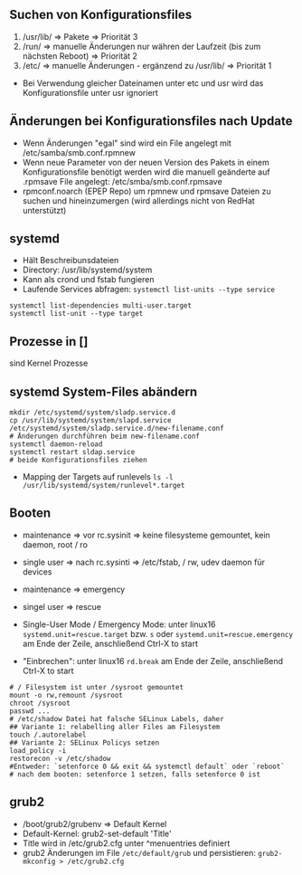 ## Suchen von Konfigurationsfiles
1. /usr/lib/<service> => Pakete => Priorität 3
2. /run/<service> => manuelle Änderungen nur währen der Laufzeit (bis zum nächsten Reboot) => Priorität 2
3. /etc/<service> => manuelle Änderungen - ergänzend zu /usr/lib/<service> => Priorität 1
* Bei Verwendung gleicher Dateinamen unter etc und usr wird das Konfigurationsfile unter usr ignoriert


## Änderungen bei Konfigurationsfiles nach Update
* Wenn Änderungen "egal" sind wird ein File angelegt mit /etc/samba/smb.conf.rpmnew
* Wenn neue Parameter von der neuen Version des Pakets in einem Konfigurationsfile benötigt werden wird die manuell geänderte auf .rpmsave File angelegt: /etc/smba/smb.conf.rpmsave
* rpmconf.noarch (EPEP Repo) um rpmnew und rpmsave Dateien zu suchen und hineinzumergen (wird allerdings nicht von RedHat unterstützt)

## systemd
* Hält Beschreibunsdateien
* Directory: /usr/lib/systemd/system
* Kann als crond und fstab fungieren
* Laufende Services abfragen: `systemctl list-units --type service`
````
systemctl list-dependencies multi-user.target
systemctl list-unit --type target
````

## Prozesse in []
sind Kernel Prozesse

## systemd System-Files abändern
````
mkdir /etc/systemd/system/sladp.service.d
cp /usr/lib/systemd/system/slapd.service /etc/systemd/system/sladp.service.d/new-filename.conf
# Änderungen durchführen beim new-filename.conf
systemctl daemon-reload
systemctl restart sldap.service
# beide Konfigurationsfiles ziehen
````
* Mapping der Targets auf runlevels `ls -l /usr/lib/systemd/system/runlevel*.target`

## Booten
* maintenance => vor rc.sysinit => keine filesysteme gemountet, kein daemon, root / ro
* single user => nach rc.sysinti => /etc/fstab, / rw, udev daemon für devices
* maintenance => emergency
* singel user => rescue

* Single-User Mode / Emergency Mode: unter linux16 `systemd.unit=rescue.target` bzw. `s` oder `systemd.unit=rescue.emergency` am Ende der Zeile, anschließend Ctrl-X to start
* "Einbrechen": unter linux16 `rd.break` am Ende der Zeile, anschließend Ctrl-X to start
````
# / Filesystem ist unter /sysroot gemountet
mount -o rw,remount /sysroot
chroot /sysroot
passwd ...
# /etc/shadow Datei hat falsche SELinux Labels, daher
## Variante 1: relabelling aller Files am Filesystem
touch /.autorelabel
## Variante 2: SELinux Policys setzen
load_policy -i
restorecon -v /etc/shadow
#Entweder: `setenforce 0 && exit && systemctl default` oder `reboot`
# nach dem booten: setenforce 1 setzen, falls setenforce 0 ist
````

## grub2
* /boot/grub2/grubenv => Default Kernel
* Default-Kernel: grub2-set-default 'Title'
* Title wird in /etc/grub2.cfg unter ^menuentries definiert
* grub2 Änderungen im File `/etc/default/grub` und persistieren: `grub2-mkconfig > /etc/grub2.cfg`

